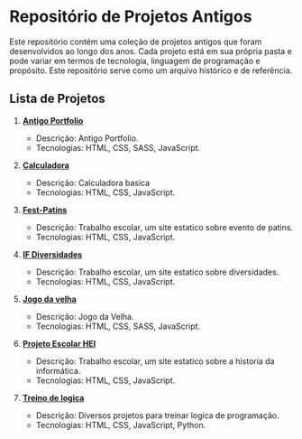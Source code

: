 # Repositório de Projetos Antigos

Este repositório contém uma coleção de projetos antigos que foram desenvolvidos ao longo dos anos. Cada projeto está em sua própria pasta e pode variar em termos de tecnologia, linguagem de programação e propósito. Este repositório serve como um arquivo histórico e de referência.


## Lista de Projetos

1. **[Antigo Portfolio](https://github.com/ArthurRabel/Projetos-antigos/blob/main/ArthurUndefined/README.md)**
   - Descrição: Antigo Portfolio.
   - Tecnologias: HTML, CSS, SASS, JavaScript.
   
2. **[Calculadora](https://github.com/ArthurRabel/Projetos-antigos/blob/main/calculadora/README.md)**
   - Descrição: Calculadora basica
   - Tecnologias: HTML, CSS, JavaScript.
   
3. **[Fest-Patins](https://github.com/ArthurRabel/Projetos-antigos/blob/main/Fest-patins/README.md)**
   - Descrição: Trabalho escolar, um site estatico sobre evento de patins.
   - Tecnologias: HTML, CSS, JavaScript.
   
4. **[IF Diversidades](https://github.com/ArthurRabel/Projetos-antigos/blob/main/IFDiverdades/README.md)**
   - Descrição: Trabalho escolar, um site estatico sobre diversidades.
   - Tecnologias: HTML, CSS, JavaScript.

5. **[Jogo da velha](https://github.com/ArthurRabel/Projetos-antigos/blob/main/JogoDaVelha/README.md)**
   - Descrição: Jogo da Velha.
   - Tecnologias: HTML, CSS, SASS, JavaScript.

5. **[Projeto Escolar HEI](https://github.com/ArthurRabel/Projetos-antigos/blob/main/Projeto-Escolar-HEI/README.md)**
   - Descrição: Trabalho escolar, um site estatico sobre a historia da informática.
   - Tecnologias: HTML, CSS, JavaScript.

5. **[Treino de logica](https://github.com/ArthurRabel/Projetos-antigos/blob/main/Training/README.md)**
   - Descrição: Diversos projetos para treinar logica de programação.
   - Tecnologias: HTML, CSS, JavaScript, Python.
